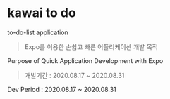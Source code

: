 # kawai to do

to-do-list application

> Expo를 이용한 손쉽고 빠른 어플리케이션 개발 목적

Purpose of Quick Application Development with Expo

> 개발기간 : 2020.08.17 ~ 2020.08.31

Dev Period : 2020.08.17 ~ 2020.08.31

